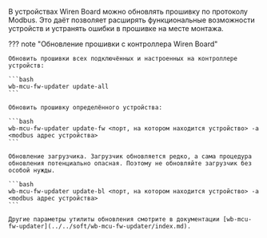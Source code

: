 В устройствах Wiren Board можно обновлять прошивку по протоколу Modbus. Это даёт позволяет расширять функциональные возможности устройств и устранять ошибки в прошивке на месте монтажа.

??? note "Обновление прошивки с контроллера Wiren Board"

    Обновить прошивки всех подключённых и настроенных на контроллере устройств:

    ```bash
    wb-mcu-fw-updater update-all
    ```

    Обновить прошивку определённого устройства:

    ```bash
    wb-mcu-fw-updater update-fw <порт, на котором находится устройство> -a <modbus адрес устройства>
    ```

    Обновление загрузчика. Загрузчик обновляется редко, а сама процедура обновления потенциально опасная. Поэтому не обновляйте загрузчик без особой нужды.

    ```bash
    wb-mcu-fw-updater update-bl <порт, на котором находится устройство> -a <modbus адрес устройства>
    ```

    Другие параметры утилиты обновления смотрите в документации [wb-mcu-fw-updater](../../soft/wb-mcu-fw-updater/index.md).

